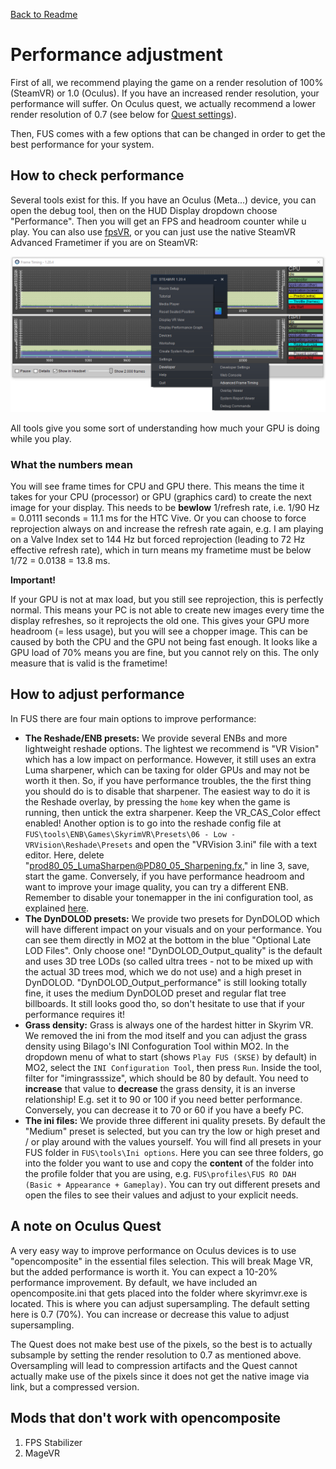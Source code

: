 [Back to Readme](https://github.com/Kvitekvist/FUS/blob/main/README.md)

# Performance adjustment

First of all, we recommend playing the game on a render resolution of 100% (SteamVR) or 1.0 (Oculus). If you have an increased render resolution, your performance will suffer. On Oculus quest, we actually recommend a lower render resolution of 0.7 (see below for [Quest settings](#a-note-on-oculus-quest)).

Then, FUS comes with a few options that can be changed in order to get the best performance for your system.

## How to check performance

Several tools exist for this. If you have an Oculus (Meta...) device, you can open the debug tool, then on the HUD Display dropdown choose "Performance". Then you will get an FPS and headroom counter while u play. You can also use [fpsVR](https://store.steampowered.com/app/908520/fpsVR/), or you can just use the native SteamVR Advanced Frametimer if you are on SteamVR:

![Frametimer](https://github.com/Kvitekvist/FUS/blob/main/images/frametimer.png)

All tools give you some sort of understanding how much your GPU is doing while you play.

### What the numbers mean

You will see frame times for CPU and GPU there. This means the time it takes for your CPU (processor) or GPU (graphics card) to create the next image for your display. This needs to be **bewlow** 1/refresh rate, i.e. 1/90 Hz = 0.0111 seconds = 11.1 ms for the HTC Vive. Or you can choose to force reprojection always on and increase the refresh rate again, e.g. I am playing on a Valve Index set to 144 Hz but forced reprojection (leading to 72 Hz effective refresh rate), which in turn means my frametime must be below 1/72 = 0.0138 = 13.8 ms.

**Important!** 

If your GPU is not at max load, but you still see reprojection, this is perfectly normal. This means your PC is not able to create new images every time the display refreshes, so it reprojects the old one. This gives your GPU more headroom (= less usage), but you will see a chopper image. This can be caused by both the CPU and the GPU not being fast enough. It looks like a GPU load of 70% means you are fine, but you cannot rely on this. The only measure that is valid is the frametime! 

## How to adjust performance

In FUS there are four main options to improve performance:

* **The Reshade/ENB presets:** We provide several ENBs and more lightweight reshade options. The lightest we recommend is "VR Vision" which has a low impact on performance. However, it still uses an extra Luma sharpener, which can be taxing for older GPUs and may not be worth it then. So, if you have performance troubles, the the first thing you should do is to disable that sharpener. The easiest way to do it is the Reshade overlay, by pressing the `home` key when the game is running, then untick the extra sharpener. Keep the VR_CAS_Color effect enabled! Another option is to go into the reshade config file at `FUS\tools\ENB\Games\SkyrimVR\Presets\06 - Low - VRVision\Reshade\Presets` and open the "VRVision 3.ini" file with a text editor. Here, delete "prod80_05_LumaSharpen@PD80_05_Sharpening.fx," in line 3, save, start the game. Conversely, if you have performance headroom and want to improve your image quality, you can try a different ENB. Remember to disable your tonemapper in the ini configuration tool, as explained [here](https://github.com/Kvitekvist/FUS/wiki/Choose-ENB-or-Reshade).
* **The DynDOLOD presets:** We provide two presets for DynDOLOD which will have different impact on your visuals and on your performance. You can see them directly in MO2 at the bottom in the blue "Optional Late LOD Files". Only choose one! "DynDOLOD_Output_quality" is the default and uses 3D tree LODs (so called ultra trees - not to be mixed up with the actual 3D trees mod, which we do not use) and a high preset in DynDOLOD. "DynDOLOD_Output_performance" is still looking totally fine, it uses the medium DynDOLOD preset and regular flat tree billboards. It still looks good tho, so don't hesitate to use that if your performance requires it!
* **Grass density:** Grass is always one of the hardest hitter in Skyrim VR. We removed the ini from the mod itself and you can adjust the grass density using Bilago's INI Confoguration Tool within MO2. In the dropdown menu of what to start (shows `Play FUS (SKSE)` by default) in MO2, select the `INI Configuration Tool`, then press `Run`. Inside the tool, filter for "imingrasssize", which should be 80 by default. You need to **increase** that value to **decrease** the grass density, it is an inverse relationship! E.g. set it to 90 or 100 if you need better performance. Conversely, you can decrease it to 70 or 60 if you have a beefy PC.
* **The ini files:** We provide three different ini quality presets. By default the "Medium" preset is selected, but you can try the low or high preset and / or play around with the values yourself. You will find all presets in your FUS folder in `FUS\tools\Ini options`. Here you can see three folders, go into the folder you want to use and copy the **content** of the folder into the profile folder that you are using, e.g. `FUS\profiles\FUS RO DAH (Basic + Appearance + Gameplay)`. You can try out different presets and open the files to see their values and adjust to your explicit needs.

## A note on Oculus Quest

A very easy way to improve performance on Oculus devices is to use "opencomposite" in the essential files selection. This will break Mage VR, but the added performance is worth it. You can expect a 10-20% performance improvement. By default, we have included an opencomposite.ini that gets placed into the folder where skyrimvr.exe is located. This is where you can adjust supersampling. The default setting here is 0.7 (70%). You can increase or decrease this value to adjust supersampling.

The Quest does not make best use of the pixels, so the best is to actually subsample by setting the render resolution to 0.7 as mentioned above. Oversampling will lead to compression artifacts and the Quest cannot actually make use of the pixels since it does not get the native image via link, but a compressed version.

## Mods that don't work with opencomposite
1. FPS Stabilizer
2. MageVR